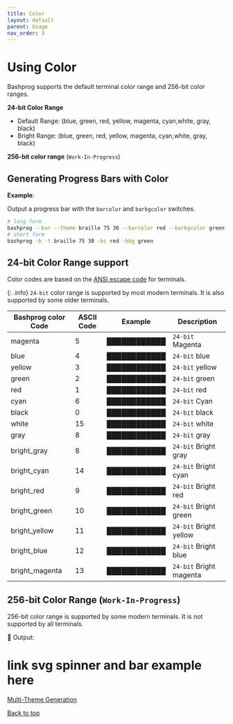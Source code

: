```yaml
---
title: Color
layout: default
parent: Usage
nav_order: 3
---
```


# Using Color

<p class="fs-6 fw-300 text-dusk-400">Bashprog supports the default terminal color range and 256-bit color ranges.</p>


**24-bit Color Range**
  - <span class="text-dusk-000">Default Range</span>: (<span class="text-color-blue">blue</span>, <span class="text-color-green">green</span>, <span class="text-color-red">red</span>, <span class="text-color-yellow">yellow</span>, <span class="text-color-magenta">magenta</span>, <span class="text-color-cyan">cyan</span>,<span class="text-color-white">white</span>, <span class="text-color-gray">gray</span>, <span class="text-color-black">black</span>)
  - <span class="text-dusk-000">Bright Range</span>: (<span class="text-color-bright-blue">blue</span>, <span class="text-color-bright-green">green</span>, <span class="text-color-bright-red">red</span>, <span class="text-color-bright-yellow">yellow</span>, <span class="text-color-bright-magenta">magenta</span>, <span class="text-color-bright-cyan">cyan</span>,<span class="text-color-white">white</span>, <span class="text-color-gray">gray</span>, <span class="text-color-black">black</span>)

**256-bit color range** (`Work-In-Progress`)

## Generating Progress Bars with Color

**Example**: 

Output a progress bar with the `barcolor` and `barbgcolor` switches.

```bash
# long form
bashprog --bar --theme braille 75 30 --barcolor red --barbgcolor green
# short form
bashprog -b -t braille 75 30 -bc red -bbg green
```

## 24-bit Color Range support

Color codes are based on the [ANSI escape code](https://en.wikipedia.org/wiki/ANSI_escape_code#Colors) for terminals.

{: .info}
`24-bit` color range is supported by most modern terminals. It is also supported by some older terminals.

| Bashprog color Code        | ASCII Code | Example                                                     | Description    |
| -------------- | ---- | ----------------------------------------------------------- | -------------- |
| magenta        | 5    | <span class="text-color-magenta">████████████</span>        | `24-bit` Magenta         |
| blue           | 4    | <span class="text-color-blue">████████████</span>           | `24-bit` blue           |
| yellow         | 3    | <span class="text-color-yellow">████████████</span>         | `24-bit` yellow         |
| green          | 2    | <span class="text-color-green">████████████</span>          | `24-bit` green          |
| red            | 1    | <span class="text-color-red">████████████</span>            | `24-bit` red            |
| cyan           | 6    | <span class="text-color-cyan">████████████</span>           | `24-bit` Cyan           |
| black          | 0    | <span class="text-color-black">████████████</span>          | `24-bit` black          |
| white          | 15   | <span class="text-color-white">████████████</span>           | `24-bit` white          |
| gray           | 8    | <span class="text-color-gray">████████████</span>           | `24-bit` gray           |
| bright_gray    | 8    | <span class="text-color-bright-gray">████████████</span>    | `24-bit` Bright gray    |
| bright_cyan    | 14   | <span class="text-color-bright-cyan">████████████</span>    | `24-bit` Bright cyan    |
| bright_red     | 9    | <span class="text-color-bright-red">████████████</span>     | `24-bit` Bright red     |
| bright_green   | 10   | <span class="text-color-bright-green">████████████</span>   | `24-bit` Bright green   |
| bright_yellow  | 11   | <span class="text-color-bright-yellow">████████████</span>  | `24-bit` Bright yellow  |
| bright_blue    | 12   | <span class="text-color-bright-blue">████████████</span>    | `24-bit` Bright blue    |
| bright_magenta | 13   | <span class="text-color-bright-magenta">████████████</span> | `24-bit` Bright magenta |


## 256-bit Color Range (`Work-In-Progress`)

256-bit color range is supported by some modern terminals. It is not supported by all terminals.



🔻 Output:

# link svg spinner and bar example here

<div class="text-right">
    <a href="{{ site.url }}/usage/multi-theme-generation" class="btn"> Multi-Theme Generation <box-icon name='caret-right-circle' size="xs" type='solid' color='#ffffff' ></box-icon></a>
</div>

<a href="{{ site.url }}/usage/using-color#main-header" class=""><box-icon name='arrow-to-top' size="xs" type='solid' color='#ffffff' ></box-icon> Back to top</a>